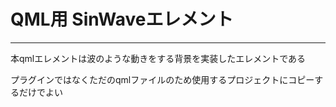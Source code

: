 # QML用 SinWaveエレメント

---

本qmlエレメントは波のような動きをする背景を実装したエレメントである

プラグインではなくただのqmlファイルのため使用するプロジェクトにコピーするだけでよい


